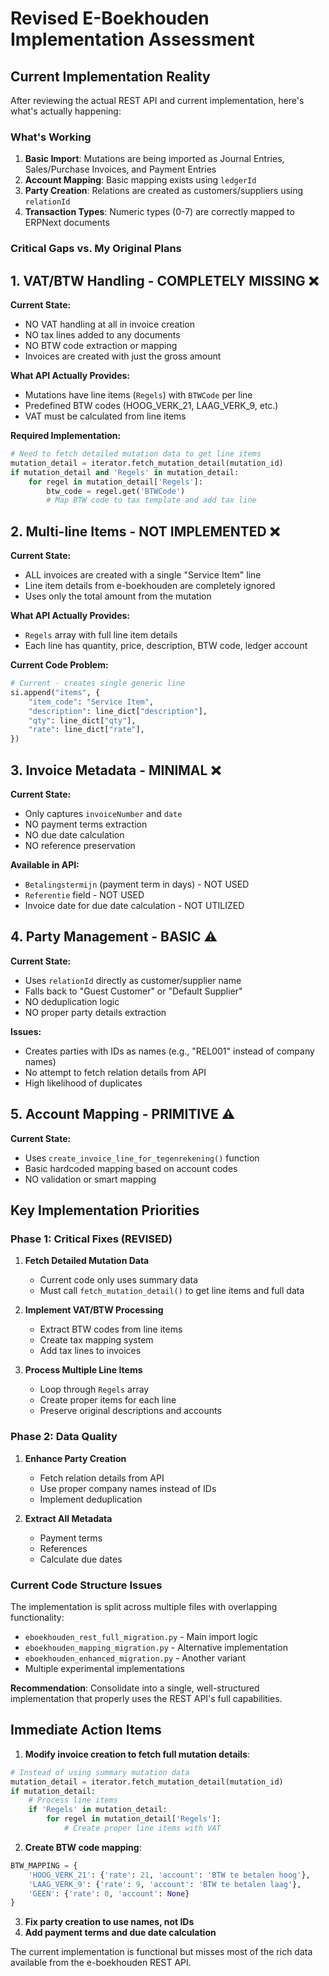 # Revised E-Boekhouden Implementation Assessment

## Current Implementation Reality

After reviewing the actual REST API and current implementation, here's what's actually happening:

### What's Working
1. **Basic Import**: Mutations are being imported as Journal Entries, Sales/Purchase Invoices, and Payment Entries
2. **Account Mapping**: Basic mapping exists using `ledgerId`
3. **Party Creation**: Relations are created as customers/suppliers using `relationId`
4. **Transaction Types**: Numeric types (0-7) are correctly mapped to ERPNext documents

### Critical Gaps vs. My Original Plans

## 1. VAT/BTW Handling - COMPLETELY MISSING ❌
**Current State:**
- NO VAT handling at all in invoice creation
- NO tax lines added to any documents
- NO BTW code extraction or mapping
- Invoices are created with just the gross amount

**What API Actually Provides:**
- Mutations have line items (`Regels`) with `BTWCode` per line
- Predefined BTW codes (HOOG_VERK_21, LAAG_VERK_9, etc.)
- VAT must be calculated from line items

**Required Implementation:**
```python
# Need to fetch detailed mutation data to get line items
mutation_detail = iterator.fetch_mutation_detail(mutation_id)
if mutation_detail and 'Regels' in mutation_detail:
    for regel in mutation_detail['Regels']:
        btw_code = regel.get('BTWCode')
        # Map BTW code to tax template and add tax line
```

## 2. Multi-line Items - NOT IMPLEMENTED ❌
**Current State:**
- ALL invoices are created with a single "Service Item" line
- Line item details from e-boekhouden are completely ignored
- Uses only the total amount from the mutation

**What API Actually Provides:**
- `Regels` array with full line item details
- Each line has quantity, price, description, BTW code, ledger account

**Current Code Problem:**
```python
# Current - creates single generic line
si.append("items", {
    "item_code": "Service Item",
    "description": line_dict["description"],
    "qty": line_dict["qty"],
    "rate": line_dict["rate"],
})
```

## 3. Invoice Metadata - MINIMAL ❌
**Current State:**
- Only captures `invoiceNumber` and `date`
- NO payment terms extraction
- NO due date calculation
- NO reference preservation

**Available in API:**
- `Betalingstermijn` (payment term in days) - NOT USED
- `Referentie` field - NOT USED
- Invoice date for due date calculation - NOT UTILIZED

## 4. Party Management - BASIC ⚠️
**Current State:**
- Uses `relationId` directly as customer/supplier name
- Falls back to "Guest Customer" or "Default Supplier"
- NO deduplication logic
- NO proper party details extraction

**Issues:**
- Creates parties with IDs as names (e.g., "REL001" instead of company names)
- No attempt to fetch relation details from API
- High likelihood of duplicates

## 5. Account Mapping - PRIMITIVE ⚠️
**Current State:**
- Uses `create_invoice_line_for_tegenrekening()` function
- Basic hardcoded mapping based on account codes
- NO validation or smart mapping

## Key Implementation Priorities

### Phase 1: Critical Fixes (REVISED)
1. **Fetch Detailed Mutation Data**
   - Current code only uses summary data
   - Must call `fetch_mutation_detail()` to get line items and full data

2. **Implement VAT/BTW Processing**
   - Extract BTW codes from line items
   - Create tax mapping system
   - Add tax lines to invoices

3. **Process Multiple Line Items**
   - Loop through `Regels` array
   - Create proper items for each line
   - Preserve original descriptions and accounts

### Phase 2: Data Quality
1. **Enhance Party Creation**
   - Fetch relation details from API
   - Use proper company names instead of IDs
   - Implement deduplication

2. **Extract All Metadata**
   - Payment terms
   - References
   - Calculate due dates

### Current Code Structure Issues

The implementation is split across multiple files with overlapping functionality:
- `eboekhouden_rest_full_migration.py` - Main import logic
- `eboekhouden_mapping_migration.py` - Alternative implementation
- `eboekhouden_enhanced_migration.py` - Another variant
- Multiple experimental implementations

**Recommendation**: Consolidate into a single, well-structured implementation that properly uses the REST API's full capabilities.

## Immediate Action Items

1. **Modify invoice creation to fetch full mutation details**:
```python
# Instead of using summary mutation data
mutation_detail = iterator.fetch_mutation_detail(mutation_id)
if mutation_detail:
    # Process line items
    if 'Regels' in mutation_detail:
        for regel in mutation_detail['Regels']:
            # Create proper line items with VAT
```

2. **Create BTW code mapping**:
```python
BTW_MAPPING = {
    'HOOG_VERK_21': {'rate': 21, 'account': 'BTW te betalen hoog'},
    'LAAG_VERK_9': {'rate': 9, 'account': 'BTW te betalen laag'},
    'GEEN': {'rate': 0, 'account': None}
}
```

3. **Fix party creation to use names, not IDs**
4. **Add payment terms and due date calculation**

The current implementation is functional but misses most of the rich data available from the e-boekhouden REST API.
